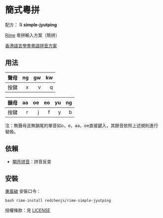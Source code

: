 # 簡式粵拼

配方： ℞ **simple-jyutping**

[Rime](https://rime.im) 粵拼輸入方案（簡拼）

[香港語言學會粵語拼音方案](https://zh.wikipedia.org/wiki/%E9%A6%99%E6%B8%AF%E8%AA%9E%E8%A8%80%E5%AD%B8%E5%AD%B8%E6%9C%83%E7%B2%B5%E8%AA%9E%E6%8B%BC%E9%9F%B3%E6%96%B9%E6%A1%88)

## 用法

| 聲母 | ng | gw | kw |
| :--: | -: | -: | -: |
| 按鍵 |  x |  v |  q |

| 韻母 | aa | oe | eo | yu | ng |
| :--: | -: | -: | -: | -: | -: |
| 按鍵 |  r |  j |  f |  y | b |

注：無聲母且無韻尾的單音如o，e，aa，oe直接鍵入，其餘音依照上述規則進行替換。

## 依賴

* [朙月拼音](https://github.com/rime/rime-luna-pinyin)：拼音反查

## 安裝

[東風破](https://github.com/rime/plum) 安裝口令：
```
bash rime-install redchenjs/rime-simple-jyutping
```

授權條款：見 [LICENSE](LICENSE)
